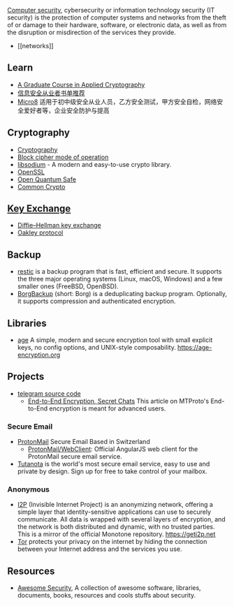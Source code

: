 [Computer security](https://en.wikipedia.org/wiki/Computer_security), cybersecurity or information technology security (IT security) is the protection of computer systems and networks from the theft of or damage to their hardware, software, or electronic data, as well as from the disruption or misdirection of the services they provide.



- [[networks]]



## Learn
- [A Graduate Course in Applied Cryptography](https://toc.cryptobook.us/)
- [信息安全从业者书单推荐](https://github.com/riusksk/secbook)
- [Micro8](https://github.com/Micropoor/Micro8) 适用于初中级安全从业人员，乙方安全测试，甲方安全自检，网络安全爱好者等，企业安全防护与提高



## Cryptography
- [Cryptography](http://online.stanford.edu/course/cryptography)
- [Block cipher mode of operation](https://en.wikipedia.org/wiki/Block_cipher_mode_of_operation)
- [libsodium](https://github.com/jedisct1/libsodium) - A modern and easy-to-use crypto library.
- [OpenSSL](https://www.openssl.org/)
- [Open Quantum Safe](https://github.com/open-quantum-safe)
- [Common Crypto](https://developer.apple.com/library/mac/documentation/Security/Conceptual/cryptoservices/GeneralPurposeCrypto/GeneralPurposeCrypto.html#//apple_ref/doc/uid/TP40011172-CH9-SW1)



## [Key Exchange](https://en.wikipedia.org/wiki/Key_exchange)
- [Diffie–Hellman key exchange](https://en.wikipedia.org/wiki/Diffie%E2%80%93Hellman_key_exchange)
- [Oakley protocol](https://en.wikipedia.org/wiki/Oakley_protocol)



## Backup
- [restic](https://github.com/restic/restic) is a backup program that is fast, efficient and secure. It supports the three major operating systems (Linux, macOS, Windows) and a few smaller ones (FreeBSD, OpenBSD).
- [BorgBackup](https://github.com/borgbackup/borg) (short: Borg) is a deduplicating backup program. Optionally, it supports compression and authenticated encryption.



## Libraries
- [age](https://github.com/FiloSottile/age) A simple, modern and secure encryption tool with small explicit keys, no config options, and UNIX-style composability. https://age-encryption.org



## Projects
- [telegram source code](https://telegram.org/apps#source-code)
  - [End-to-End Encryption, Secret Chats](https://core.telegram.org/api/end-to-end) This article on MTProto's End-to-End encryption is meant for advanced users. 

### Secure Email
- [ProtonMail](https://protonmail.com/) Secure Email Based in Switzerland
  - [ProtonMail/WebClient](https://github.com/ProtonMail/WebClient): Official AngularJS web client for the ProtonMail secure email service. 
- [Tutanota](https://github.com/tutao/tutanota/) is the world's most secure email service, easy to use and private by design. Sign up for free to take control of your mailbox.

### Anonymous
- [I2P](https://github.com/i2p/i2p.i2p) (Invisible Internet Project) is an anonymizing network, offering a simple layer that identity-sensitive applications can use to securely communicate. All data is wrapped with several layers of encryption, and the network is both distributed and dynamic, with no trusted parties. This is a mirror of the official Monotone repository. https://geti2p.net
- [Tor](https://github.com/torproject/tor) protects your privacy on the internet by hiding the connection
between your Internet address and the services you use. 



## Resources
- [Awesome Security](https://github.com/sbilly/awesome-security), A collection of awesome software, libraries, documents, books, resources and cools stuffs about security.


